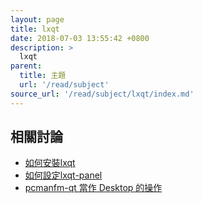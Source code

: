 ```yaml
---
layout: page
title: lxqt
date: 2018-07-03 13:55:42 +0800
description: >
  lxqt
parent:
  title: 主題
  url: '/read/subject'
source_url: '/read/subject/lxqt/index.md'
---
```



## 相關討論

* [如何安裝lxqt](install-lxqt)
* [如何設定lxqt-panel](config-lxqt-panel)
* [pcmanfm-qt 當作 Desktop 的操作](pcmanfm-qt/desktop)
